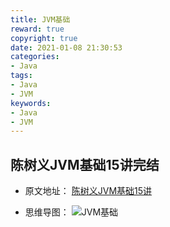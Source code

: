 ```yaml
---
title: JVM基础
reward: true
copyright: true
date: 2021-01-08 21:30:53
categories:
- Java
tags: 
- Java
- JVM
keywords: 
- Java
- JVM
---
```



## 陈树义JVM基础15讲完结
- 原文地址： [陈树义JVM基础15讲](https://www.cnblogs.com/chanshuyi/p/jvm_serial_00_why_learn_jvm.html)
<!--more-->
- 思维导图： ![JVM基础](https://blog-1257162717.cos.ap-shanghai.myqcloud.com/JVM%E5%9F%BA%E7%A1%80/img1.webp)
